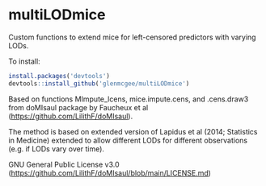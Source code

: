 #  multiLODmice

Custom functions to extend mice for left-censored predictors with varying LODs.

To install:
```R
install.packages('devtools')
devtools::install_github('glenmcgee/multiLODmice')
```

Based on functions MImpute_lcens, mice.impute.cens, and .cens.draw3 from doMIsaul package by Faucheux et al (https://github.com/LilithF/doMIsaul).

The method is based on extended version of Lapidus et al (2014; Statistics in Medicine) extended to allow different LODs for different observations (e.g. if LODs vary over time).

GNU General Public License v3.0 (https://github.com/LilithF/doMIsaul/blob/main/LICENSE.md)



